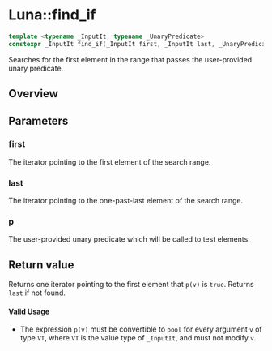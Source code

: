 # Luna::find_if

```c++
template <typename _InputIt, typename _UnaryPredicate>
constexpr _InputIt find_if(_InputIt first, _InputIt last, _UnaryPredicate p)
```

Searches for the first element in the range that passes the user-provided unary predicate. 

## Overview


## Parameters
### first
The iterator pointing to the first element of the search range. 

### last
The iterator pointing to the one-past-last element of the search range. 

### p
The user-provided unary predicate which will be called to test elements. 

## Return value
Returns one iterator pointing to the first element that `p(v)` is `true`. Returns `last` if not found. 

#### Valid Usage
* The expression `p(v)` must be convertible to `bool` for every argument `v` of type `VT`, where `VT` is the value type of `_InputIt`, and must not modify `v`. 


